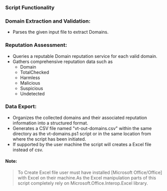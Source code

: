### Script Functionality

### Domain Extraction and Validation:

- Parses the given input file to extract Domains.

### Reputation Assessment:

- Queries a reputable Domain reputation service for each valid domain.
- Gathers comprehensive reputation data such as
  - Domain
  - TotalChecked
  - Harmless
  - Malicious
  - Suspicious
  - Undetected

### Data Export:

- Organizes the collected domains and their associated reputation information into a structured format.
- Generates a CSV file named "vt-out-domains.csv" within the same directory as the vt-domains.ps1 script or in the same location from where the script has been initiated.
- If supported by the user machine the script will creates a Excel file instead of csv.

#### Note:

> To Create Excel file user must have installed [Microsoft Office/Office] with Excel on their machine.As the Excel manipulation parts of this script completely rely on Microsoft.Office.Interop.Excel library.
